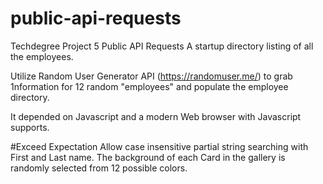 # public-api-requests
Techdegree Project 5 Public API Requests
A startup directory listing of all the employees.

Utilize Random User Generator API (https://randomuser.me/) to grab 1nformation for 12 random "employees" and populate the employee directory.

It depended on Javascript and a modern Web browser with Javascript supports.

#Exceed Expectation
Allow case insensitive partial string searching with First and Last name.
The background of each Card in the gallery is randomly selected from 12 possible colors.